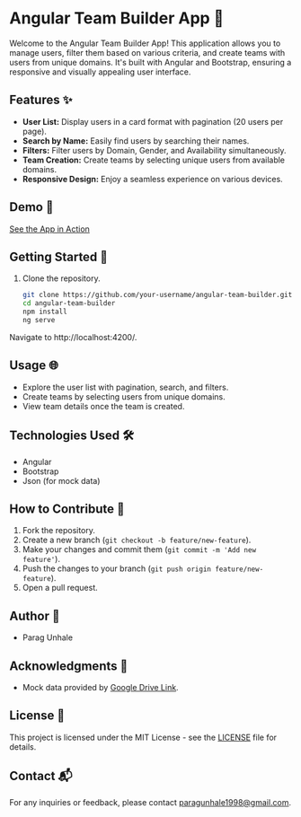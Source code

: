 # Angular Team Builder App 🚀

Welcome to the Angular Team Builder App! This application allows you to manage users, filter them based on various criteria, and create teams with users from unique domains. It's built with Angular and Bootstrap, ensuring a responsive and visually appealing user interface.

## Features ✨

- **User List:** Display users in a card format with pagination (20 users per page).
- **Search by Name:** Easily find users by searching their names.
- **Filters:** Filter users by Domain, Gender, and Availability simultaneously.
- **Team Creation:** Create teams by selecting unique users from available domains.
- **Responsive Design:** Enjoy a seamless experience on various devices.

## Demo 🎥

[See the App in Action](#)

## Getting Started 🚀

1. Clone the repository.
   ```bash
   git clone https://github.com/your-username/angular-team-builder.git
   cd angular-team-builder
   npm install
   ng serve
Navigate to http://localhost:4200/.

## Usage 🌐

- Explore the user list with pagination, search, and filters.
- Create teams by selecting users from unique domains.
- View team details once the team is created.

## Technologies Used 🛠️

- Angular
- Bootstrap
- Json (for mock data)

## How to Contribute 🤝

1. Fork the repository.
2. Create a new branch (`git checkout -b feature/new-feature`).
3. Make your changes and commit them (`git commit -m 'Add new feature'`).
4. Push the changes to your branch (`git push origin feature/new-feature`).
5. Open a pull request.

## Author 📝

- Parag Unhale

## Acknowledgments 🙏

- Mock data provided by [Google Drive Link](https://drive.google.com/file/d/1ibmr3WD7Jw6oLL6O_W390WojCLfCHw-k/view?usp=sharing).

## License 📄

This project is licensed under the MIT License - see the [LICENSE](LICENSE) file for details.

## Contact 📬

For any inquiries or feedback, please contact [paragunhale1998@gmail.com](mailto:your-email@example.com).
